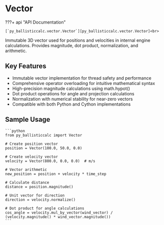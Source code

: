# Vector

???+ api "API Documentation"

    [`py_ballisticcalc.vector.Vector`][py_ballisticcalc.vector.Vector]<br>

Immutable 3D vector used for positions and velocities in internal engine calculations. Provides magnitude, dot product, normalization, and arithmetic.

## Key Features
- Immutable vector implementation for thread safety and performance
- Comprehensive operator overloading for intuitive mathematical syntax
- High-precision magnitude calculations using math.hypot()
- Dot product operations for angle and projection calculations
- Normalization with numerical stability for near-zero vectors
- Compatible with both Python and Cython implementations

## Sample Usage
    ```python
    from py_ballisticcalc import Vector
    
    # Create position vector
    position = Vector(100.0, 50.0, 0.0)
    
    # Create velocity vector
    velocity = Vector(800.0, 0.0, 0.0)  # m/s
    
    # Vector arithmetic
    new_position = position + velocity * time_step
    
    # Calculate distance
    distance = position.magnitude()
    
    # Unit vector for direction
    direction = velocity.normalize()
    
    # Dot product for angle calculations
    cos_angle = velocity.mul_by_vector(wind_vector) / (velocity.magnitude() * wind_vector.magnitude())
    ```
